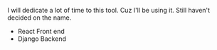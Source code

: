 I will dedicate a lot of time to this tool. Cuz I'll be using it. Still haven't decided on the name.


- React Front end
- Django Backend
